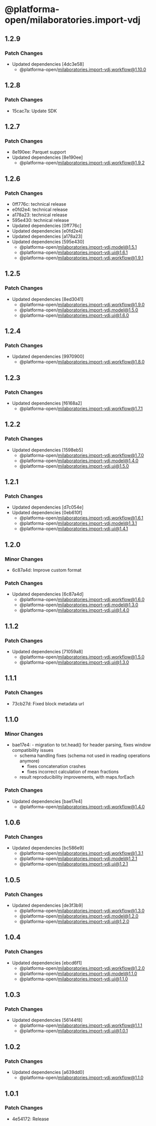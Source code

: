 # @platforma-open/milaboratories.import-vdj

## 1.2.9

### Patch Changes

- Updated dependencies [4dc3e58]
  - @platforma-open/milaboratories.import-vdj.workflow@1.10.0

## 1.2.8

### Patch Changes

- 15cac7a: Update SDK

## 1.2.7

### Patch Changes

- 8e190ee: Parquet support
- Updated dependencies [8e190ee]
  - @platforma-open/milaboratories.import-vdj.workflow@1.9.2

## 1.2.6

### Patch Changes

- 0ff776c: technical release
- e0fd2e4: technical release
- a178a23: technical release
- 595e430: technical release
- Updated dependencies [0ff776c]
- Updated dependencies [e0fd2e4]
- Updated dependencies [a178a23]
- Updated dependencies [595e430]
  - @platforma-open/milaboratories.import-vdj.model@1.5.1
  - @platforma-open/milaboratories.import-vdj.ui@1.6.1
  - @platforma-open/milaboratories.import-vdj.workflow@1.9.1

## 1.2.5

### Patch Changes

- Updated dependencies [8ed3041]
  - @platforma-open/milaboratories.import-vdj.workflow@1.9.0
  - @platforma-open/milaboratories.import-vdj.model@1.5.0
  - @platforma-open/milaboratories.import-vdj.ui@1.6.0

## 1.2.4

### Patch Changes

- Updated dependencies [9970900]
  - @platforma-open/milaboratories.import-vdj.workflow@1.8.0

## 1.2.3

### Patch Changes

- Updated dependencies [f6168a2]
  - @platforma-open/milaboratories.import-vdj.workflow@1.7.1

## 1.2.2

### Patch Changes

- Updated dependencies [1598eb5]
  - @platforma-open/milaboratories.import-vdj.workflow@1.7.0
  - @platforma-open/milaboratories.import-vdj.model@1.4.0
  - @platforma-open/milaboratories.import-vdj.ui@1.5.0

## 1.2.1

### Patch Changes

- Updated dependencies [d7c054e]
- Updated dependencies [0eb610f]
  - @platforma-open/milaboratories.import-vdj.workflow@1.6.1
  - @platforma-open/milaboratories.import-vdj.model@1.3.1
  - @platforma-open/milaboratories.import-vdj.ui@1.4.1

## 1.2.0

### Minor Changes

- 6c87a4d: Improve custom format

### Patch Changes

- Updated dependencies [6c87a4d]
  - @platforma-open/milaboratories.import-vdj.workflow@1.6.0
  - @platforma-open/milaboratories.import-vdj.model@1.3.0
  - @platforma-open/milaboratories.import-vdj.ui@1.4.0

## 1.1.2

### Patch Changes

- Updated dependencies [71059a8]
  - @platforma-open/milaboratories.import-vdj.workflow@1.5.0
  - @platforma-open/milaboratories.import-vdj.ui@1.3.0

## 1.1.1

### Patch Changes

- 73cb27d: Fixed block metadata url

## 1.1.0

### Minor Changes

- bae17e4: - migration to txt.head() for header parsing, fixes window compatibility issues
  - schema handling fixes (schema not used in reading operations anymore)
    - fixes concatenation crashes
    - fixes incorrect calculation of mean fractions
  - result reproducibility improvements, with maps.forEach

### Patch Changes

- Updated dependencies [bae17e4]
  - @platforma-open/milaboratories.import-vdj.workflow@1.4.0

## 1.0.6

### Patch Changes

- Updated dependencies [bc586e9]
  - @platforma-open/milaboratories.import-vdj.workflow@1.3.1
  - @platforma-open/milaboratories.import-vdj.model@1.2.1
  - @platforma-open/milaboratories.import-vdj.ui@1.2.1

## 1.0.5

### Patch Changes

- Updated dependencies [de3f3b9]
  - @platforma-open/milaboratories.import-vdj.workflow@1.3.0
  - @platforma-open/milaboratories.import-vdj.model@1.2.0
  - @platforma-open/milaboratories.import-vdj.ui@1.2.0

## 1.0.4

### Patch Changes

- Updated dependencies [ebcd6f1]
  - @platforma-open/milaboratories.import-vdj.workflow@1.2.0
  - @platforma-open/milaboratories.import-vdj.model@1.1.0
  - @platforma-open/milaboratories.import-vdj.ui@1.1.0

## 1.0.3

### Patch Changes

- Updated dependencies [56144f8]
  - @platforma-open/milaboratories.import-vdj.workflow@1.1.1
  - @platforma-open/milaboratories.import-vdj.ui@1.0.1

## 1.0.2

### Patch Changes

- Updated dependencies [a639dd0]
  - @platforma-open/milaboratories.import-vdj.workflow@1.1.0

## 1.0.1

### Patch Changes

- 4e54172: Release
